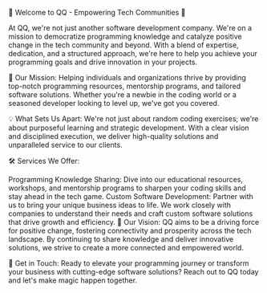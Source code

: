 🚀 Welcome to QQ - Empowering Tech Communities 🚀

At QQ, we're not just another software development company. We're on a mission to democratize programming knowledge and catalyze positive change in the tech community and beyond. With a blend of expertise, dedication, and a structured approach, we're here to help you achieve your programming goals and drive innovation in your projects.

🎯 Our Mission: Helping individuals and organizations thrive by providing top-notch programming resources, mentorship programs, and tailored software solutions. Whether you're a newbie in the coding world or a seasoned developer looking to level up, we've got you covered.

💡 What Sets Us Apart: We're not just about random coding exercises; we're about purposeful learning and strategic development. With a clear vision and disciplined execution, we deliver high-quality solutions and unparalleled service to our clients.

🛠️ Services We Offer:

Programming Knowledge Sharing: Dive into our educational resources, workshops, and mentorship programs to sharpen your coding skills and stay ahead in the tech game.
Custom Software Development: Partner with us to bring your unique business ideas to life. We work closely with companies to understand their needs and craft custom software solutions that drive growth and efficiency.
🌟 Our Vision: QQ aims to be a driving force for positive change, fostering connectivity and prosperity across the tech landscape. By continuing to share knowledge and deliver innovative solutions, we strive to create a more connected and empowered world.

📩 Get in Touch: Ready to elevate your programming journey or transform your business with cutting-edge software solutions? Reach out to QQ today and let's make magic happen together.

<!---
QuantityQuality/QuantityQuality is a ✨ special ✨ repository because its `README.md` (this file) appears on your GitHub profile.
You can click the Preview link to take a look at your changes.
--->

